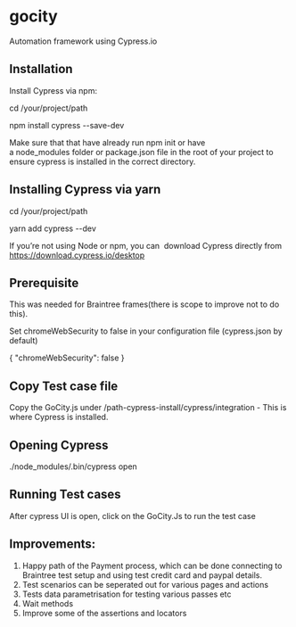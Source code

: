 # gocity
Automation framework using Cypress.io

Installation
--------------

Install Cypress via npm:

cd /your/project/path

npm install cypress --save-dev

Make sure that that have already run npm init or have a node_modules folder or package.json file in the root of your project to ensure cypress is installed in the correct directory.

Installing Cypress via yarn
-------------------

cd /your/project/path


yarn add cypress --dev


If you’re not using Node or npm, you can  download Cypress directly from https://download.cypress.io/desktop

Prerequisite
---------------
This was needed for Braintree frames(there is scope to improve not to do this).

Set chromeWebSecurity to false in your configuration file (cypress.json by default)

{
  "chromeWebSecurity": false
}



Copy Test case file
----------------------
Copy the GoCity.js under /path-cypress-install/cypress/integration - This is where Cypress is installed.


Opening Cypress
----------------
./node_modules/.bin/cypress open

Running Test cases
--------------------
After cypress UI is open, click on the GoCity.Js to run the test case



Improvements:
---------------
1. Happy path of the Payment process, which can be done connecting to Braintree test setup and using test credit card and paypal details.
2. Test scenarios can be seperated out for various pages and actions
3. Tests data parametrisation for testing various passes etc
4. Wait methods
5. Improve some of the assertions and locators



